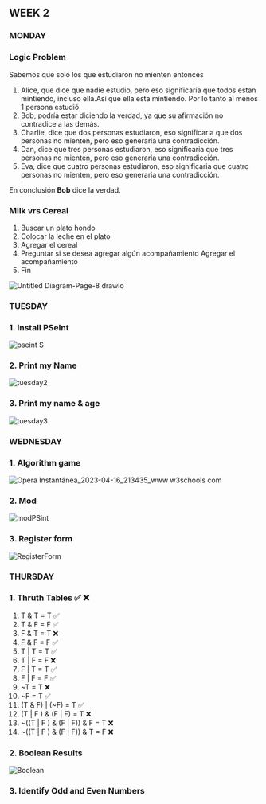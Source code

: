 ## WEEK 2 

### MONDAY
### Logic Problem
Sabemos que solo los que estudiaron no mienten entonces
1. Alice, que dice que nadie estudio, pero eso significaría que todos estan mintiendo, incluso ella.Así que ella esta mintiendo. Por lo tanto al menos 1 persona estudió
2. Bob, podría estar diciendo la verdad, ya que su afirmación no contradice a las demás. 
3. Charlie, dice que dos personas estudiaron, eso significaria que dos personas no mienten, pero eso generaria una contradicción.
4. Dan, dice que tres personas estudiaron, eso significaria que tres personas no mienten, pero eso generaria una contradicción.
5. Eva, dice que cuatro personas estudiaron, eso significaria que cuatro personas no mienten, pero eso generaria una contradicción.

En conclusión **Bob** dice la verdad.


### Milk vrs Cereal

1. Buscar un plato hondo
2. Colocar la leche en el plato
3. Agregar el cereal
4. Preguntar si se desea agregar algún acompañamiento
    Agregar el acompañamiento
5. Fin

![Untitled Diagram-Page-8 drawio](https://user-images.githubusercontent.com/98840536/231029277-73d282af-90d0-429a-9157-4350341bca6f.png)


### TUESDAY

### 1. Install PSeInt

![pseint S](https://user-images.githubusercontent.com/98840536/231198163-ebced0f8-b3a4-43dd-a12b-4339a269b59e.PNG)


### 2. Print my Name

![tuesday2](https://user-images.githubusercontent.com/98840536/231199231-654a0ca6-ff8c-4efa-bec6-6ec325eccfdd.PNG)



### 3. Print my name & age
![tuesday3](https://user-images.githubusercontent.com/98840536/231201708-51f0b6d0-9b38-4a98-8d89-644aee91675b.PNG)


### WEDNESDAY

### 1. Algorithm game

![Opera Instantánea_2023-04-16_213435_www w3schools com](https://user-images.githubusercontent.com/98840536/232371887-d024ea15-dfba-4d3a-a837-8d7e61b8e77c.png)

### 2. Mod

![modPSint](https://user-images.githubusercontent.com/98840536/232372482-5b5d5272-fbfc-4c50-898d-d4c2f0773013.PNG)

### 3. Register form

![RegisterForm](https://user-images.githubusercontent.com/98840536/232373284-e331bb58-43c9-4b0e-a100-e77590d64584.PNG)

### THURSDAY 

### 1. Thruth Tables ✅  ❌

1. T & T = T    ✅
2. T & F = F    ✅
3. F & T = T    ❌
4. F & F = F    ✅
5. T | T = T    ✅
6. T | F = F    ❌
7. F | T = T    ✅
8. F | F = F    ✅
9. ~T = T       ❌
10. ~F = T      ✅
11. (T & F) | (~F) = T              ✅
12. (T | F ) & (F | F) = T          ❌
13. ~((T | F ) & (F | F)) & F = T   ❌
14. ~((T | F ) & (F | F)) & T = F   ❌

### 2. Boolean Results

![Boolean](https://user-images.githubusercontent.com/98840536/232388021-53f3f726-75f2-4c35-9c34-9735c6ed84d6.PNG)


### 3. Identify Odd and Even Numbers
 
